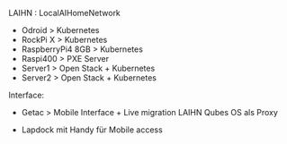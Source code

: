 

LAIHN : LocalAIHomeNetwork

+ Odroid > Kubernetes
+ RockPi X > Kubernetes 
+ RaspberryPi4 8GB > Kubernetes
+ Raspi400 > PXE Server
+ Server1 > Open Stack + Kubernetes
+ Server2 > Open Stack + Kubernetes

Interface:
+ Getac > Mobile Interface + Live migration LAIHN Qubes OS als Proxy 

- Lapdock mit Handy für Mobile access 